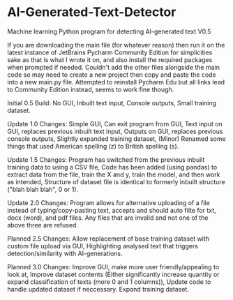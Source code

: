 # AI-Generated-Text-Detector
Machine learning Python program for detecting AI-generated text V0.5

If you are downloading the main file (for whatever reason) then run it on the latest instance of JetBrains Pycharm Community Edition for simplicities sake as that is what I wrote it on, and also install the required packages when prompted if needed. Couldn't add the other files alongside the main code so may need to create a new project then copy and paste the code into a new main.py file. Attempted to reinstall Pycharm Edu but all links lead to Community Edition instead, seems to work fine though.

Initial 0.5 Build: 
  No GUI, 
  Inbuilt text input, 
  Console outputs, 
  Small training dataset.

Update 1.0 Changes: 
  Simple GUI, 
  Can exit program from GUI, 
  Text input on GUI, replaces previous inbuilt text input, 
  Outputs on GUI, replaces previous console outputs, 
  Slightly expanded training dataset, 
  (Minor) Renamed some things that used American spelling (z) to British spelling (s). 

Update 1.5 Changes: 
  Program has switched from the previous inbuilt training data to using a CSV file, 
  Code has been added (using pandas) to extract data from the file, train the X and y, train the model, and then work as intended, 
  Structure of dataset file is identical to formerly inbuilt structure ("blah blah blah", 0 or 1). 

Update 2.0 Changes: 
  Program allows for alternative uploading of a file instead of typing/copy-pasting text, accepts and should auto filte for txt, docx (word), and pdf files.
  Any files that are invalid and not one of the above three are refused.

Planned 2.5 Changes: 
  Allow replacement of base training dataset with custom file upload via GUI, 
  Highlighting analysed text that triggers detection/similarity with AI-generations. 

Planned 3.0 Changes: 
  Improve GUI, make more user friendly/appealing to look at, 
  Improve dataset contents (Either significantly increase quantity or expand classification of texts (more 0 and 1 columns)), 
  Update code to handle updated dataset if neccessary. 
  Expand training dataset.
